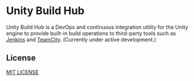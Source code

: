 # Unity Build Hub
Unity Build Hub is a DevOps and continuous integration utility for the Unity engine to provide built-in build operations to third-party tools such as [Jenkins](https://www.jenkins.io/) and [TeamCity](https://www.jetbrains.com/teamcity/). (Currently under active development.)

## License
[MIT LICENSE](https://github.com/iozsaygi/unity-build-hub/blob/main/LICENSE)
